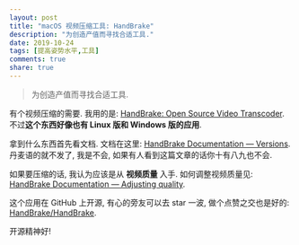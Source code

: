 ```yaml
---
layout: post
title: "macOS 视频压缩工具: HandBrake"
description: "为创造产值而寻找合适工具."
date: 2019-10-24
tags: [提高姿势水平,工具]
comments: true
share: true
---
```


> 为创造产值而寻找合适工具.

有个视频压缩的需要. 我用的是: [HandBrake: Open Source Video Transcoder](https://handbrake.fr).  不过**这个东西好像也有 Linux 版和 Windows 版的应用**.

拿到什么东西首先看文档. 文档在这里: [HandBrake Documentation &mdash; Versions](https://handbrake.fr/docs/en/). 丹麦语的就不发了, 我是不会, 如果有人看到这篇文章的话你十有八九也不会.

如果要压缩的话, 我认为应该是从 **视频质量** 入手. 如何调整视频质量见: [HandBrake Documentation &mdash; Adjusting quality](https://handbrake.fr/docs/en/1.2.0/workflow/adjust-quality.html).

这个应用在 GitHub 上开源, 有心的旁友可以去 star 一波, 做个点赞之交也是好的: [HandBrake/HandBrake](https://github.com/HandBrake/HandBrake).

开源精神好!